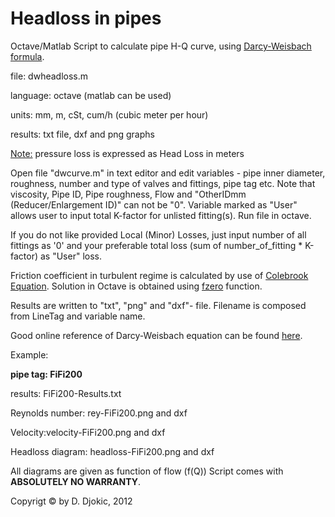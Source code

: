 Headloss in pipes
======================

Octave/Matlab Script to calculate pipe H-Q curve, using <u>Darcy-Weisbach formula</u>.

file: dwheadloss.m</p>
language: octave (matlab can be used)</p>
units: mm, m, cSt, cum/h (cubic meter per hour)</p>
results: txt file, dxf and png graphs</p>
<u>Note:</u> pressure loss is expressed as Head Loss in meters</p> 

Open file "dwcurve.m" in text editor and edit variables - pipe inner diameter, roughness, number and type of valves and fittings, pipe tag etc. Note that viscosity, Pipe ID, Pipe roughness, Flow and "OtherIDmm (Reducer/Enlargement ID)" can not be "0". Variable marked as "User" allows user to input total K-factor for unlisted fitting(s). Run file in octave.</p>
If you do not like provided Local (Minor) Losses, just input number of all fittings as '0' and your preferable total loss (sum of number_of_fitting * K-factor) as "User" loss. </p>
Friction coefficient in turbulent regime is calculated by use of [Colebrook Equation](http://en.wikipedia.org/wiki/Colebrook%E2%80%93White_equation#Colebrook_equation). Solution in Octave is obtained using [fzero](http://octave.sourceforge.net/octave/function/fzero.html) function.</p>Results are written to "txt", "png" and "dxf"- file. Filename is composed from LineTag and variable name.</p>
Good online reference of Darcy-Weisbach equation can be found [here](http://en.wikipedia.org/wiki/Darcy–Weisbach_equation).

Example:</p>
**pipe tag: FiFi200**</p>
results: FiFi200-Results.txt</p>
Reynolds number: rey-FiFi200.png and dxf</p>
Velocity:velocity-FiFi200.png and dxf </p>
Headloss diagram: headloss-FiFi200.png and dxf</p>
All diagrams are given as function of flow (f(Q))</m>
Script comes with **ABSOLUTELY NO WARRANTY**.</p>

Copyrigt © by D. Djokic, 2012
